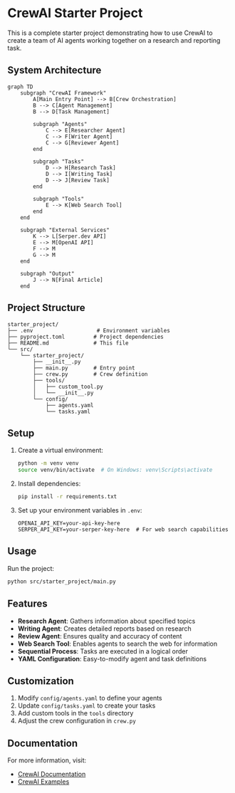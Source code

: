 # CrewAI Starter Project

This is a complete starter project demonstrating how to use CrewAI to create a team of AI agents working together on a research and reporting task.

## System Architecture

```mermaid
graph TD
    subgraph "CrewAI Framework"
        A[Main Entry Point] --> B[Crew Orchestration]
        B --> C[Agent Management]
        B --> D[Task Management]
        
        subgraph "Agents"
            C --> E[Researcher Agent]
            C --> F[Writer Agent]
            C --> G[Reviewer Agent]
        end
        
        subgraph "Tasks"
            D --> H[Research Task]
            D --> I[Writing Task]
            D --> J[Review Task]
        end
        
        subgraph "Tools"
            E --> K[Web Search Tool]
        end
    end
    
    subgraph "External Services"
        K --> L[Serper.dev API]
        E --> M[OpenAI API]
        F --> M
        G --> M
    end
    
    subgraph "Output"
        J --> N[Final Article]
    end
```

## Project Structure

```
starter_project/
├── .env                    # Environment variables
├── pyproject.toml         # Project dependencies
├── README.md              # This file
└── src/
    └── starter_project/
        ├── __init__.py
        ├── main.py        # Entry point
        ├── crew.py        # Crew definition
        ├── tools/
        │   ├── custom_tool.py
        │   └── __init__.py
        └── config/
            ├── agents.yaml
            └── tasks.yaml
```

## Setup

1. Create a virtual environment:
   ```bash
   python -m venv venv
   source venv/bin/activate  # On Windows: venv\Scripts\activate
   ```

2. Install dependencies:
   ```bash
   pip install -r requirements.txt
   ```

3. Set up your environment variables in `.env`:
   ```
   OPENAI_API_KEY=your-api-key-here
   SERPER_API_KEY=your-serper-key-here  # For web search capabilities
   ```

## Usage

Run the project:
```bash
python src/starter_project/main.py
```

## Features

- **Research Agent**: Gathers information about specified topics
- **Writing Agent**: Creates detailed reports based on research
- **Review Agent**: Ensures quality and accuracy of content
- **Web Search Tool**: Enables agents to search the web for information
- **Sequential Process**: Tasks are executed in a logical order
- **YAML Configuration**: Easy-to-modify agent and task definitions

## Customization

1. Modify `config/agents.yaml` to define your agents
2. Update `config/tasks.yaml` to create your tasks
3. Add custom tools in the `tools` directory
4. Adjust the crew configuration in `crew.py`

## Documentation

For more information, visit:
- [CrewAI Documentation](https://docs.crewai.com)
- [CrewAI Examples](https://github.com/crewAIInc/crewAI-examples) 